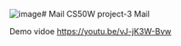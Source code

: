 ![image](https://github.com/LynxQuas/Mail/assets/91606535/23c45ee3-4258-4646-b625-9042970819ae)# Mail
CS50W project-3 Mail

Demo vidoe https://youtu.be/vJ-jK3W-Bvw
